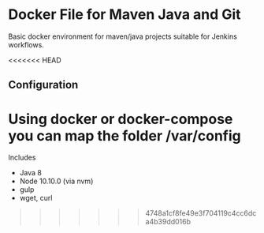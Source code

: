 # Docker File for Maven Java and Git

Basic docker environment for maven/java projects suitable for Jenkins workflows.

<<<<<<< HEAD
## Configuration

Using docker or docker-compose you can map the folder /var/config
=======
Includes

* Java 8
* Node 10.10.0 (via nvm)
* gulp
* wget, curl
>>>>>>> 4748a1cf8fe49e3f704119c4cc6dca4b39dd016b

